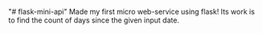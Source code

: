 "# flask-mini-api" 
Made my first micro web-service using flask!
Its work is to find the count of days since the given input date. 